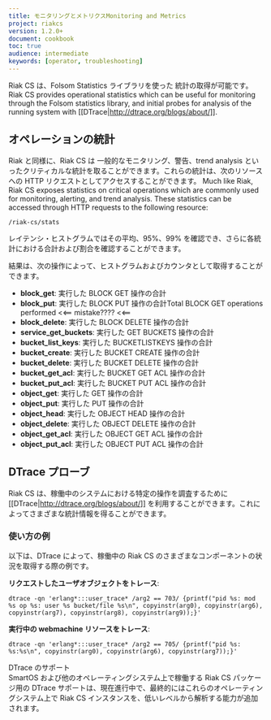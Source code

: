 ```yaml
---
title: モニタリングとメトリクスMonitoring and Metrics
project: riakcs
version: 1.2.0+
document: cookbook
toc: true
audience: intermediate
keywords: [operator, troubleshooting]
---
```


Riak CS は、Folsom Statistics ライブラリを使った
統計の取得が可能です。
Riak CS provides operational statistics which can be useful for monitoring through the Folsom statistics library, and initial probes for analysis of the running system with [[DTrace|http://dtrace.org/blogs/about/]].

## オペレーションの統計
Riak と同様に、Riak CS は
一般的なモニタリング、警告、trend analysis といったクリティカルな統計を取ることができます。これらの統計は、次のリソースへの HTTP リクエストとしてアクセスすることができます。
Much like Riak, Riak CS exposes statistics on critical operations which are commonly used for monitoring, alerting, and trend analysis. These statistics can be accessed through HTTP requests to the following resource:

```
/riak-cs/stats
```

レイテンシ・ヒストグラムではその平均、95%、99% を確認でき、さらに各統計における合計および割合を確認することができます。

結果は、次の操作によって、ヒストグラムおよびカウンタとして取得することができます。

* **block_get**: 実行した BLOCK GET 操作の合計
* **block_put**: 実行した BLOCK PUT 操作の合計Total BLOCK GET operations performed  <<== mistake???? <<==
* **block_delete**: 実行した BLOCK DELETE 操作の合計
* **service_get_buckets**: 実行した GET BUCKETS 操作の合計
* **bucket_list_keys**: 実行した BUCKETLISTKEYS 操作の合計
* **bucket_create**: 実行した BUCKET CREATE 操作の合計
* **bucket_delete**: 実行した BUCKET DELETE 操作の合計
* **bucket_get_acl**: 実行した BUCKET GET ACL 操作の合計
* **bucket_put_acl**: 実行した BUCKET PUT ACL 操作の合計
* **object_get**: 実行した GET 操作の合計
* **object_put**: 実行した PUT 操作の合計
* **object_head**: 実行した OBJECT HEAD 操作の合計
* **object_delete**: 実行した OBJECT DELETE 操作の合計
* **object_get_acl**: 実行した OBJECT GET ACL 操作の合計
* **object_put_acl**: 実行した OBJECT PUT ACL 操作の合計

## DTrace プローブ
Riak CS は、稼働中のシステムにおける特定の操作を調査するために [[DTrace|http://dtrace.org/blogs/about/]] を利用することができます。これによってさまざまな統計情報を得ることができます。

### 使い方の例
以下は、DTrace によって、稼働中の Riak CS のさまざまなコンポーネントの状況を取得する際の例です。

**リクエストしたユーザオブジェクトをトレース**:

    dtrace -qn 'erlang*:::user_trace* /arg2 == 703/ {printf("pid %s: mod %s op %s: user %s bucket/file %s\n", copyinstr(arg0), copyinstr(arg6), copyinstr(arg7), copyinstr(arg8), copyinstr(arg9));}'

**実行中の webmachine リソースをトレース**:

    dtrace -qn 'erlang*:::user_trace* /arg2 == 705/ {printf("pid %s: %s:%s\n", copyinstr(arg0), copyinstr(arg6), copyinstr(arg7));}'

<div class="info"><div class="title">DTrace のサポート</div> SmartOS および他のオペレーティングシステム上で稼働する Riak CS パッケージ用の DTrace サポートは、現在進行中で、最終的にはこれらのオペレーティングシステム上で Riak CS インスタンスを、低いレベルから解析する能力が追加されます。</div>

